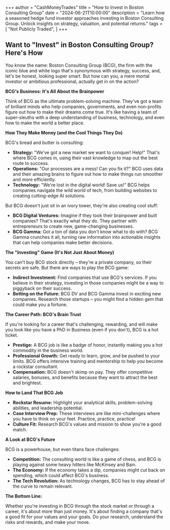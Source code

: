 +++
author = "CashMoneyTrades"
title = "How to Invest in Boston Consulting Group"
date = "2024-06-21T10:00:00"
description = "Learn how a seasoned hedge fund investor approaches investing in Boston Consulting Group.  Unlock insights on strategy, valuation, and potential returns."
tags = [
    "Not Publicly Traded",
]
+++
        


##  Want to "Invest" in Boston Consulting Group? Here's How 

You know the name: Boston Consulting Group (BCG), the firm with the iconic blue and white logo that's synonymous with strategy, success, and, let's be honest, looking super smart. But how can you, a mere mortal investor or ambitious professional, actually get in on the action? 

**BCG's Business: It's All About the Brainpower**

Think of BCG as the ultimate problem-solving machine.  They've got a team of brilliant minds who help companies, governments, and even non-profits figure out how to make their dreams come true.  It's like having a team of super-sleuths with a deep understanding of business, technology, and even how to make the world a better place.

**How They Make Money (and the Cool Things They Do)**

BCG's bread and butter is consulting:

* **Strategy:** "We've got a new market we want to conquer! Help!"  That's where BCG comes in, using their vast knowledge to map out the best route to success.
* **Operations:** "Our processes are a mess! Can you fix it?" BCG uses data and their amazing brains to figure out how to make things run smoother and more efficiently.
* **Technology:** "We're lost in the digital world! Save us!" BCG helps companies navigate the wild world of tech, from building websites to creating cutting-edge AI solutions.

But BCG doesn't just sit in an ivory tower, they're also creating cool stuff:

* **BCG Digital Ventures:** Imagine if they took their brainpower and built companies? That's exactly what they do. They partner with entrepreneurs to create new, game-changing businesses.
* **BCG Gamma:**  Got a ton of data you don't know what to do with?  BCG Gamma crunches it all, turning raw information into actionable insights that can help companies make better decisions.

**The "Investing" Game (It's Not Just About Money)**

You can't buy BCG stock directly – they're a private company, so their secrets are safe.  But there are ways to play the BCG game:

* **Indirect Investment:**  Find companies that use BCG's services. If you believe in their strategy, investing in those companies might be a way to piggyback on their success. 
* **Betting on the Future:** BCG DV and BCG Gamma invest in exciting new companies.  Research those startups – you might find a hidden gem that could make you a fortune.

**The Career Path: BCG's Brain Trust**

If you're looking for a career that's challenging, rewarding, and will make you look like you have a PhD in Business (even if you don't), BCG is a hot ticket. 

* **Prestige:**  A BCG job is like a badge of honor, instantly making you a hot commodity in the business world.
* **Professional Growth:**  Get ready to learn, grow, and be pushed to your limits.  BCG offers intensive training and mentorship to help you become a rockstar consultant.
* **Compensation:** BCG doesn't skimp on pay. They offer competitive salaries, bonuses, and benefits because they want to attract the best and brightest.

**How to Land That BCG Job**

* **Rockstar Resume:**  Highlight your analytical skills, problem-solving abilities, and leadership potential.
* **Case Interview Prep:**  These interviews are like mini-challenges where you have to think on your feet. Practice, practice, practice!
* **Culture Fit:**  Research BCG's values and mission to show you're a good match.

**A Look at BCG's Future**

BCG is a powerhouse, but even titans face challenges:

* **Competition:**  The consulting world is like a game of chess, and BCG is playing against some heavy hitters like McKinsey and Bain.
* **The Economy:**  If the economy takes a dip, companies might cut back on spending, which could affect BCG's business.
* **The Tech Revolution:**  As technology changes, BCG has to stay ahead of the curve to remain relevant.

**The Bottom Line:**

Whether you're investing in BCG through the stock market or through a career,  it's about more than just money. It's about finding a company that's a good fit for your values and your goals. Do your research,  understand the risks and rewards, and  make your move. 

        